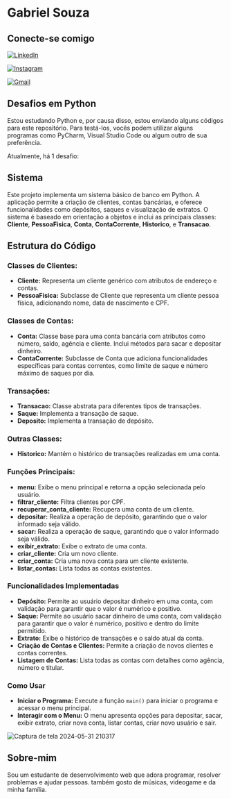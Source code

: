 # Gabriel Souza

## Conecte-se comigo

[![LinkedIn](https://img.shields.io/badge/LinkedIn-0077B5?style=for-the-badge&logo=linkedin&logoColor=white)](https://www.linkedin.com/in/gabriel-souza-10421621b/)

[![Instagram](https://img.shields.io/badge/-Instagram-%23E4405F?style=for-the-badge&logo=instagram&logoColor=white)](https://www.instagram.com/gabrielssanx/)

[![Gmail](https://img.shields.io/badge/Gmail-333333?style=for-the-badge&logo=gmail&logoColor=red)](mailto:gabrielsouza3641@gmail.com)

## Desafios em Python

Estou estudando Python e, por causa disso, estou enviando alguns códigos para este repositório. Para testá-los, vocês podem utilizar alguns programas como PyCharm, Visual Studio Code ou algum outro de sua preferência.

Atualmente, há 1 desafio:

## Sistema
Este projeto implementa um sistema básico de banco em Python. A aplicação permite a criação de clientes, contas bancárias, e oferece funcionalidades como depósitos, saques e visualização de extratos. O sistema é baseado em orientação a objetos e inclui as principais classes: **Cliente**, **PessoaFisica**, **Conta**, **ContaCorrente**, **Historico**, e **Transacao**.

## Estrutura do Código

### Classes de Clientes:

- **Cliente:** Representa um cliente genérico com atributos de endereço e contas.
- **PessoaFisica:** Subclasse de Cliente que representa um cliente pessoa física, adicionando nome, data de nascimento e CPF.

### Classes de Contas:

- **Conta:** Classe base para uma conta bancária com atributos como número, saldo, agência e cliente. Inclui métodos para sacar e depositar dinheiro.
- **ContaCorrente:** Subclasse de Conta que adiciona funcionalidades específicas para contas correntes, como limite de saque e número máximo de saques por dia.

### Transações:

- **Transacao:** Classe abstrata para diferentes tipos de transações.
- **Saque:** Implementa a transação de saque.
- **Deposito:** Implementa a transação de depósito.

### Outras Classes:

- **Historico:** Mantém o histórico de transações realizadas em uma conta.

### Funções Principais:

- **menu:** Exibe o menu principal e retorna a opção selecionada pelo usuário.
- **filtrar_cliente:** Filtra clientes por CPF.
- **recuperar_conta_cliente:** Recupera uma conta de um cliente.
- **depositar:** Realiza a operação de depósito, garantindo que o valor informado seja válido.
- **sacar:** Realiza a operação de saque, garantindo que o valor informado seja válido.
- **exibir_extrato:** Exibe o extrato de uma conta.
- **criar_cliente:** Cria um novo cliente.
- **criar_conta:** Cria uma nova conta para um cliente existente.
- **listar_contas:** Lista todas as contas existentes.

### Funcionalidades Implementadas

- **Depósito:** Permite ao usuário depositar dinheiro em uma conta, com validação para garantir que o valor é numérico e positivo.
- **Saque:** Permite ao usuário sacar dinheiro de uma conta, com validação para garantir que o valor é numérico, positivo e dentro do limite permitido.
- **Extrato:** Exibe o histórico de transações e o saldo atual da conta.
- **Criação de Contas e Clientes:** Permite a criação de novos clientes e contas correntes.
- **Listagem de Contas:** Lista todas as contas com detalhes como agência, número e titular.

### Como Usar

- **Iniciar o Programa:** Execute a função `main()` para iniciar o programa e acessar o menu principal.
- **Interagir com o Menu:** O menu apresenta opções para depositar, sacar, exibir extrato, criar nova conta, listar contas, criar novo usuário e sair.

![Captura de tela 2024-05-31 210317](https://github.com/Gabrielsouza2000/Desafios-Python/assets/157544303/7eb774b2-c2b9-4b72-9757-3778129c6e75)


## Sobre-mim

Sou um estudante de desenvolvimento web que adora programar, resolver problemas e ajudar pessoas. também gosto de músicas, videogame e da minha família.
